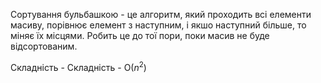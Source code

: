 Сортування бульбашкою - це алгоритм, який проходить всі елементи масиву, порівнює елемент з наступним, і якшо наступний більше, то міняє їх місцями. Робить це до тої пори, поки масив не буде відсортованим.

Складність - Складність - O($n^2$)